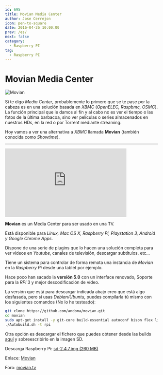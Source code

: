 ```yaml
---
id: 695
title: Movian Media Center
author: Jose Cerrejon
icon: pen-to-square
date: 2016-04-26 10:00:00
prev: /es/
next: false
category:
  - Raspberry PI
tag:
  - Raspberry PI
---
```


# Movian Media Center

![Movian](/images/2016/04/Movian.png)

Si te digo *Media Center*, probablemente lo primero que se te pase por la cabeza es en una solución basada en *XBMC* (*OpenELEC, Raspbmc, OSMC*). La función principal que le damos al fín y al cabo no es ver el tiempo o las fotos de la última barbacoa, sino ver películas o series almacenados en nuestros HDs, en la red o por Torrent mediante streaming.

Hoy vamos a ver una alternativa a *XBMC* llamada **Movian** (también conocida como *Showtime*).

- - -
<iframe width="400" height="225" src="https://www.youtube.com/embed/_pkqhe66Zqk?rel=0&amp;showinfo=0" frameborder="0" allowfullscreen></iframe>

**Movian** es un Media Center para ser usado en una TV.

Está disponible para *Linux, Mac OS X, Raspberry Pi, Playstation 3, Android y Google Chrome Apps*.

Dispone de una serie de plugins que lo hacen una solución completa para ver vídeos en *Youtube*, canales de televisión, descargar subtítulos, etc...

Tiene un sistema para controlar de forma remota una instancia de *Movian* en la *Raspberry Pi* desde una tablet por ejemplo. 

Hace poco han sacado la **versión 5.0** con un interface renovado, Soporte para la *RPi* 3 y mejor descodificación de vídeo.

La versión que está para descargar indicada abajo creo que está algo desfasada, pero si usas *Debian/Ubuntu*, puedes compilarla tú mismo con los siguientes comandos (No lo he testeado):

```bash
git clone https://github.com/andoma/movian.git
cd movian
sudo apt-get install -y git-core build-essential autoconf bison flex libelf-dev libtool pkg-config texinfo libncurses5-dev libz-dev python-dev libssl-dev libgmp3-dev ccache zip squashfs-tools
./Autobuild.sh -t rpi
```

Otra opción es descargar el fichero que puedes obtener desde las builds [aquí](https://movian.tv/builds/movian) y sobreescribirlo en la imagen SD.

Descarga Raspberry Pi: [sd-2.4.7.img (260 MB)](https://movian.tv/downloads/stos)

Enlace: [Movian](https://movian.tv/)

Foro: [movian.tv](https://movian.tv/projects/movian/boards)
